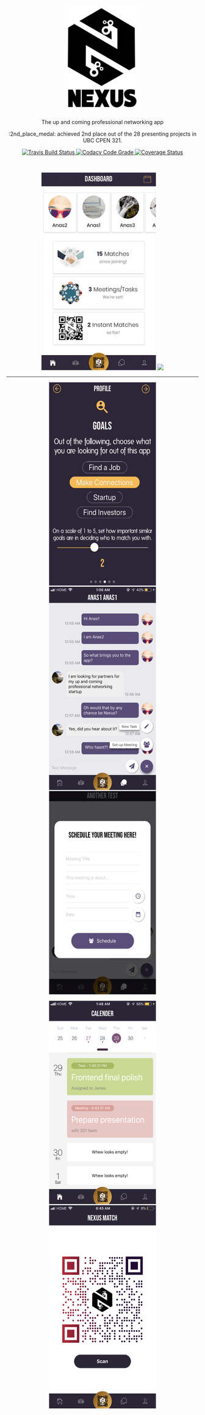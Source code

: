 <p align="center" >
  <img width=200 src="static/logo.png"/>
</p>


<p align="center">
 The up and coming professional networking app 
</p>

<p align="center">
 :2nd_place_medal: achieved 2nd place out of the 28 presenting projects in UBC CPEN 321.
</p>



<p align="center">
  <a href="https://travis-ci.com/kimoantiqe/Nexus">
    <img src="https://travis-ci.com/kimoantiqe/Nexus.svg?branch=master"
      alt="Travis Build Status" />
  </a>

  <a href="https://www.codacy.com/app/Nexus/Nexus?utm_source=github.com&amp;utm_medium=referral&amp;utm_content=kimoantiqe/Nexus&amp;utm_campaign=Badge_Grade">
    <img src="https://api.codacy.com/project/badge/Grade/9e090f0a5cf14a5baf72145d284aa1e1"
      alt="Codacy Code Grade" />
<a href='https://coveralls.io/github/kimoantiqe/Nexus?branch=master'><img src='https://coveralls.io/repos/github/kimoantiqe/Nexus/badge.svg?branch=master&service=github' alt='Coverage Status' /></a>
</p>
<br>

<p align="center" >
  <img width=300 src="static/GIFdashboard.gif"/>
  <img width=300 src="static/GIFmatching.gif"/>
</p>

<hr >

<p align="center" >
  <img width=280 height=532 src="static/profile.png"/>
  <img width=280 height=532 src="static/chatting.PNG"/>
  <img width=280 height=532 src="static/meeting.png"/>
 </p>
 
 <p align="center" >
  <img width=280 height=532 src="static/calendar.PNG"/>
  <img width=280 height=532 src="static/qr.PNG"/>
 </p>



